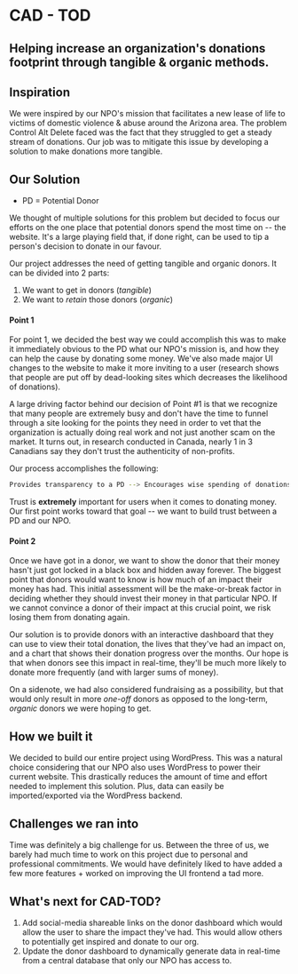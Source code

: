 # CAD - TOD
## Helping increase an organization's donations footprint through tangible & organic methods.

## Inspiration
We were inspired by our NPO's mission that facilitates a new lease of life to victims of domestic violence & abuse around the Arizona area. The problem Control Alt Delete faced was the fact that they struggled to get a steady stream of donations. Our job was to mitigate this issue by developing a solution to make donations more tangible.

## Our Solution
- PD = Potential Donor

We thought of multiple solutions for this problem but decided to focus our efforts on the one place that potential donors spend the most time on -- the website. It's a large playing field that, if done right, can be used to tip a person's decision to donate in our favour.

Our project addresses the need of getting tangible and organic donors. It can be divided into 2 parts:
1. We want to get in donors (*tangible*)
2. We want to *retain* those donors (*organic*)

#### Point 1
For point 1, we decided the best way we could accomplish this was to make it immediately obvious to the PD what our NPO's mission is, and how they can help the cause by donating some money. We've also made major UI changes to the website to make it more inviting to a user (research shows that people are put off by dead-looking sites which decreases the likelihood of donations). 

A large driving factor behind our decision of Point #1 is that we recognize that many people are extremely busy and don't have the time to funnel through a site looking for the points they need in order to vet that the organization is actually doing real work and not just another scam on the market. It turns out, in research conducted in Canada, nearly 1 in 3 Canadians say they don't trust the authenticity of non-profits. 

Our process accomplishes the following:
```bash
Provides transparency to a PD --> Encourages wise spending of donations --> Spurs more donations
```
Trust is **extremely** important for users when it comes to donating money. Our first point works toward that goal -- we want to build trust between a PD and our NPO.

#### Point 2
Once we have got in a donor, we want to show the donor that their money hasn't just got locked in a black box and hidden away forever. The biggest point that donors would want to know is how much of an impact their money has had. This initial assessment will be the make-or-break factor in deciding whether they should invest their money in that particular NPO. If we cannot convince a donor of their impact at this crucial point, we risk losing them from donating again.

Our solution is to provide donors with an interactive dashboard that they can use to view their total donation, the lives that they've had an impact on, and a chart that shows their donation progress over the months. Our hope is that when donors see this impact in real-time, they'll be much more likely to donate more frequently (and with larger sums of money). 

On a sidenote, we had also considered fundraising as a possibility, but that would only result in more *one-off* donors as opposed to the long-term, *organic* donors we were hoping to get.

## How we built it
We decided to build our entire project using WordPress. This was a natural choice considering that our NPO also uses WordPress to power their current website. This drastically reduces the amount of time and effort needed to implement this solution. Plus, data can easily be imported/exported via the WordPress backend.

## Challenges we ran into
Time was definitely a big challenge for us. Between the three of us, we barely had much time to work on this project due to personal and professional commitments. We would have definitely liked to have added a few more features + worked on improving the UI frontend a tad more.

## What's next for CAD-TOD?
1. Add social-media shareable links on the donor dashboard which would allow the user to share the impact they've had. This would allow others to potentially get inspired and donate to our org.
2. Update the donor dashboard to dynamically generate data in real-time from a central database that only our NPO has access to.
